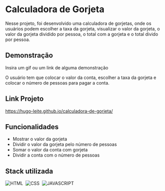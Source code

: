 
# Calculadora de Gorjeta


Nesse projeto, foi desenvolvido uma calculadora de gorjetas, onde os usuários podem escolher a taxa da gorjeta, visualizar o valor da gorjeta, o valor da gorjeta dividido por pessoa, o total com a gorjeta e o total divido por pessoa.



## Demonstração

Insira um gif ou um link de alguma demonstração

O usuário tem que colocar o valor da conta, escolher a taxa da gorjeta e colocar o número de pessoas para pagar a conta.

## Link Projeto
https://hugo-leite.github.io/calculadora-de-gorjeta/


## Funcionalidades

- Mostrar o valor da gorjeta
- Dividir o valor da gorjeta pelo número de pessoas
- Somar o valor da conta com gorjeta
- Dividir a conta com o número de pessoas


## Stack utilizada

![HTML](https://img.shields.io/badge/HTML5-E34F26?style=for-the-badge&logo=html5&logoColor=white)&nbsp;
   ![CSS](https://img.shields.io/badge/CSS3-1572B6?style=for-the-badge&logo=css3&logoColor=white)&nbsp;
   ![JAVASCRIPT](https://img.shields.io/badge/JavaScript-F7DF1E?style=for-the-badge&logo=javascript&logoColor=black)&nbsp;

